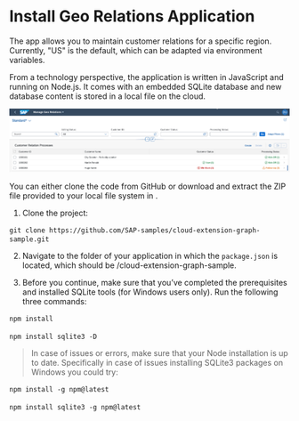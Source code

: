 # Install Geo Relations Application

The app allows you to maintain customer relations for a specific region. Currently, "US" is the default, which can be adapted via environment variables.

From a technology perspective, the application is written in JavaScript and running on Node.js. It comes with an embedded SQLite database and new database content is stored in a local file on the cloud.

 ![app](./images/devandapp1.png)


You can either clone the code from GitHub or download and extract the ZIP file provided to your local file system in <your installation folder>.

1. Clone the project:

```
git clone https://github.com/SAP-samples/cloud-extension-graph-sample.git
```

2. Navigate to the folder of your application in which the `package.json` is located, which should be <your installation folder>/cloud-extension-graph-sample.

3. Before you continue, make sure that you’ve completed the prerequisites and installed SQLite tools (for Windows users only). Run the following three commands:

```
npm install

npm install sqlite3 -D

```

> In case of issues or errors, make sure that your Node installation is up to date. Specifically in case of issues installing SQLite3 packages on Windows you could try:

```
npm install -g npm@latest

npm install sqlite3 -g npm@latest
```



